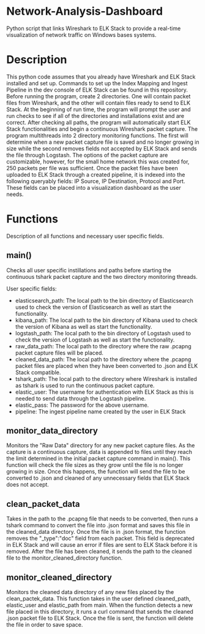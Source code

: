 # Network-Analysis-Dashboard
Python script that links Wireshark to ELK Stack to provide a real-time visualization of network traffic on Windows bases systems.

# Description
This python code assumes that you already have Wireshark and ELK Stack installed and set up. Commands to set up the Index Mapping and Ingest Pipeline in the dev console of ELK Stack can be found in this repository. Before running the program, create 2 directories. One will contain packet files from Wireshark, and the other will contain files ready to send to ELK Stack. At the beginning of run time, the program will prompt the user and run checks to see if all of the directories and installations exist and are correct.
After checking all paths, the program will automatically start ELK Stack functionalities and begin a continuous Wireshark packet capture.
The program multithreads into 2 directory monitoring functions. The first will determine when a new packet capture file is saved and no longer growing in size while the second removes fields not accepted by ELK Stack and sends the file through Logstash.
The options of the packet capture are customizable, however, for the small home network this was created for, 250 packets per file was sufficient.
Once the packet files have been uploaded to ELK Stack through a created pipeline, it is indexed into the following queryably fields: IP Source, IP Destination, Protocol and Port.
These fields can be placed into a visualization dashboard as the user needs.

# Functions
Description of all functions and necessary user specific fields.

## main()
Checks all user specific instillations and paths before starting the continuous tshark packet capture and the two directory monitoring threads.

User specific fields:
- elasticsearch_path: The local path to the bin directory of Elasticsearch used to check the version of Elasticsearch as well as start the functionality.
- kibana_path: The local path to the bin directory of Kibana used to check the version of Kibana as well as start the functionality.
- logstash_path: The local path to the bin directory of Logstash used to check the version of Logstash as well as start the functionality.
- raw_data_path: The local path to the directory where the raw .pcapng packet capture files will be placed.
- cleaned_data_path: The local path to the directory where the .pcapng packet files are placed when they have been converted to .json and ELK Stack compatible.
- tshark_path: The local path to the directory where Wireshark is installed as tshark is used to run the continuous packet capture.
- elastic_user: The username for authentication with ELK Stack as this is needed to send data through the Logstash pipeline.
- elastic_pass: The password for the above username.
- pipeline: The ingest pipeline name created by the user in ELK Stack

## monitor_data_directory
Monitors the "Raw Data" directory for any new packet capture files. As the capture is a continuous capture, data is appended to files until they reach the limit determined in the initial packet capture command in main(). This function will check the file sizes as they grow until the file is no longer growing in size. Once this happens, the function will send the file to be converted to .json and cleaned of any unnecessary fields that ELK Stack does not accept.

## clean_packet_data
Takes in the path to the .pcapng file that needs to be converted, then runs a tshark command to convert the file into .json format and saves this file in the cleaned_data directory. Once the file is in .json format, the function removes the "_type":"doc" field from each packet. This field is deprecated in ELK Stack and will cause an error if files are sent to ELK Stack before it is removed. After the file has been cleaned, it sends the path to the cleaned file to the monitor_cleaned_directory function.

## monitor_cleaned_directory
Monitors the cleaned data directory of any new files placed by the clean_pactek_data. This function takes in the user defined cleaned_path, elastic_user and elastic_path from main. When the function detects a new file placed in this directory, it runs a curl command that sends the cleaned .json packet file to ELK Stack. Once the file is sent, the function will delete the file in order to save space.
